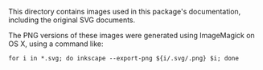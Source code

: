 This directory contains images used in this package's documentation, including the original SVG documents.

The PNG versions of these images were generated using ImageMagick on OS X, using a command like:

`for i in *.svg; do inkscape --export-png ${i/.svg/.png} $i; done`